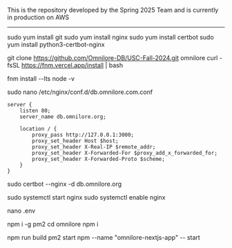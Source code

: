 This is the repository developed by the Spring 2025 Team and is currently in production on AWS
_________________________________________________________________________________________________________

<!-- already have the elastic IP configured on the EC2 instance with the OS at least Amazon Linux 2023 -->
<!-- for security and keys I selected the preexisting options that are already on our AWS accounts -->
<!-- security group = launch-wizard-1, key name = Cron Job Public/Private Key Pair (RSA) -->

sudo yum install git
sudo yum install nginx
sudo yum install certbot
sudo yum install python3-certbot-nginx

git clone https://github.com/Omnilore-DB/USC-Fall-2024.git omnilore
curl -fsSL https://fnm.vercel.app/install | bash

<!-- read last line of install. should say something like "In order to apply the changes, open a new terminal or run the following command..." -->

fnm install --lts
node -v

<!-- should be v22 or higher -->

sudo nano /etc/nginx/conf.d/db.omnilore.com.conf

<!-- paste the following into the file -->

```
server {
    listen 80;
    server_name db.omnilore.org;

    location / {
        proxy_pass http://127.0.0.1:3000;
        proxy_set_header Host $host;
        proxy_set_header X-Real-IP $remote_addr;
        proxy_set_header X-Forwarded-For $proxy_add_x_forwarded_for;
        proxy_set_header X-Forwarded-Proto $scheme;
    }
}
```

<!-- save and exit nano -->

sudo certbot --nginx -d db.omnilore.org

sudo systemctl start nginx
sudo systemctl enable nginx

nano .env

<!-- paste the env variables into the file -->

npm i -g pm2
cd omnilore
npm i

npm run build
pm2 start npm --name "omnilore-nextjs-app" -- start

<!-- you may have to run ```pm2 startup``` to make pm2 auto-boot at server restart and follow any further instructions it gives you like "To setup the Startup Script, copy/paste the following command..." -->
